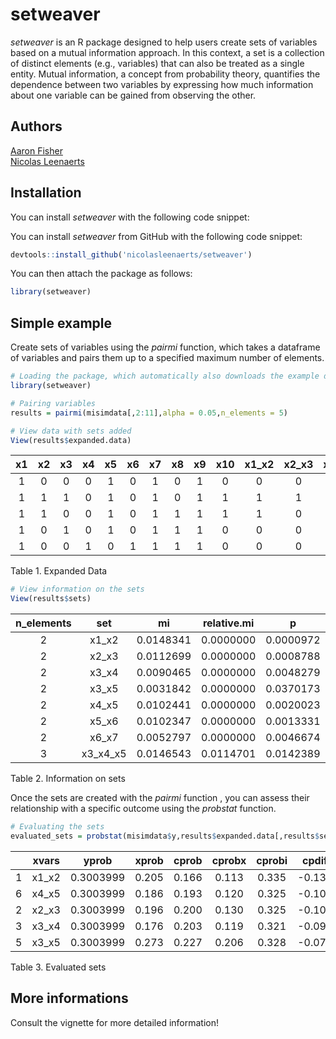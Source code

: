 
# setweaver

*setweaver* is an R package designed to help users create sets of
variables based on a mutual information approach. In this context, a set
is a collection of distinct elements (e.g., variables) that can also be
treated as a single entity. Mutual information, a concept from
probability theory, quantifies the dependence between two variables by
expressing how much information about one variable can be gained from
observing the other.

## Authors

[Aaron Fisher](https://psychology.berkeley.edu/people/aaron-fisher)  
[Nicolas Leenaerts](https://nicolasleenaerts.github.io/)

## Installation

You can install *setweaver* with the following code snippet:

You can install *setweaver* from GitHub with the following code snippet:

``` r
devtools::install_github('nicolasleenaerts/setweaver')
```

You can then attach the package as follows:

``` r
library(setweaver)
```

## Simple example

Create sets of variables using the *pairmi* function, which takes a
dataframe of variables and pairs them up to a specified maximum number
of elements.

``` r
# Loading the package, which automatically also downloads the example data (misimdata)
library(setweaver) 

# Pairing variables
results = pairmi(misimdata[,2:11],alpha = 0.05,n_elements = 5)

# View data with sets added
View(results$expanded.data)
```

| x1 | x2 | x3 | x4 | x5 | x6 | x7 | x8 | x9 | x10 | x1_x2 | x2_x3 | x3_x4 | x3_x5 | x4_x5 | x5_x6 | x6_x7 | x3_x4_x5 |
|:--:|:--:|:--:|:--:|:--:|:--:|:--:|:--:|:--:|:--:|:--:|:--:|:--:|:--:|:--:|:--:|:--:|:--:|
| 1 | 0 | 0 | 0 | 1 | 0 | 1 | 0 | 1 | 0 | 0 | 0 | 0 | 0 | 0 | 0 | 0 | 0 |
| 1 | 1 | 1 | 0 | 1 | 0 | 1 | 0 | 1 | 1 | 1 | 1 | 0 | 1 | 0 | 0 | 0 | 0 |
| 1 | 1 | 0 | 0 | 1 | 0 | 1 | 1 | 1 | 1 | 1 | 0 | 0 | 0 | 0 | 0 | 0 | 0 |
| 1 | 0 | 1 | 0 | 1 | 0 | 1 | 1 | 1 | 0 | 0 | 0 | 0 | 1 | 0 | 0 | 0 | 0 |
| 1 | 0 | 0 | 1 | 0 | 1 | 1 | 1 | 1 | 0 | 0 | 0 | 0 | 0 | 0 | 0 | 1 | 0 |

Table 1. Expanded Data

``` r
# View information on the sets
View(results$sets)
```

| n_elements |   set    |    mi     | relative.mi |     p     |
|:----------:|:--------:|:---------:|:-----------:|:---------:|
|     2      |  x1_x2   | 0.0148341 |  0.0000000  | 0.0000972 |
|     2      |  x2_x3   | 0.0112699 |  0.0000000  | 0.0008788 |
|     2      |  x3_x4   | 0.0090465 |  0.0000000  | 0.0048279 |
|     2      |  x3_x5   | 0.0031842 |  0.0000000  | 0.0370173 |
|     2      |  x4_x5   | 0.0102441 |  0.0000000  | 0.0020023 |
|     2      |  x5_x6   | 0.0102347 |  0.0000000  | 0.0013331 |
|     2      |  x6_x7   | 0.0052797 |  0.0000000  | 0.0046674 |
|     3      | x3_x4_x5 | 0.0146543 |  0.0114701  | 0.0142389 |

Table 2. Information on sets

Once the sets are created with the *pairmi* function , you can assess
their relationship with a specific outcome using the *probstat*
function.

``` r
# Evaluating the sets
evaluated_sets = probstat(misimdata$y,results$expanded.data[,results$sets$set],nfolds = 5)
```

|  | xvars | yprob | xprob | cprob | cprobx | cprobi | cpdif | cpdifper | xent | yent | ce | cedif | cedifper | OR | ORmarg | p | rmse |
|:---|:--:|:--:|:--:|:--:|:--:|:--:|:--:|:--:|:--:|:--:|:--:|:--:|:--:|:--:|:--:|:--:|:--:|
| 1 | x1_x2 | 0.3003999 | 0.205 | 0.166 | 0.113 | 0.335 | -0.134 | -0.447 | 0.731 | 0.882 | 0.864 | 0.018 | 0.020 | 0.394 | 0.464 | 0 | 0.00706 |
| 6 | x4_x5 | 0.3003999 | 0.186 | 0.193 | 0.120 | 0.325 | -0.107 | -0.358 | 0.694 | 0.882 | 0.872 | 0.010 | 0.011 | 0.496 | 0.556 | 0 | 0.00706 |
| 2 | x2_x3 | 0.3003999 | 0.196 | 0.200 | 0.130 | 0.325 | -0.101 | -0.336 | 0.715 | 0.882 | 0.873 | 0.009 | 0.010 | 0.520 | 0.582 | 0 | 0.00706 |
| 3 | x3_x4 | 0.3003999 | 0.176 | 0.203 | 0.119 | 0.321 | -0.098 | -0.325 | 0.670 | 0.882 | 0.874 | 0.007 | 0.008 | 0.538 | 0.592 | 0 | 0.00706 |
| 5 | x3_x5 | 0.3003999 | 0.273 | 0.227 | 0.206 | 0.328 | -0.074 | -0.245 | 0.846 | 0.882 | 0.874 | 0.007 | 0.008 | 0.602 | 0.684 | 0 | 0.00706 |

Table 3. Evaluated sets

## More informations

Consult the vignette for more detailed information!
